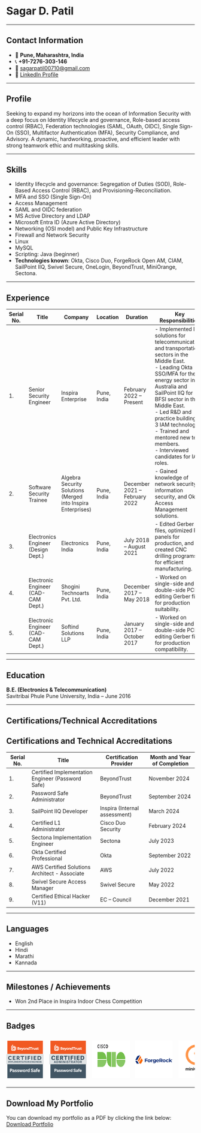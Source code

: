 # Sagar D. Patil

---

## Contact Information

- 📍 **Pune, Maharashtra, India**  
- 📞 **+91-7276-303-146**  
- 📧 [sagarpatil00710@gmail.com](mailto:sagarpatil00710@gmail.com)  
- 🔗 [LinkedIn Profile](https://www.linkedin.com/in/sagarpatilpune)

---

## Profile

Seeking to expand my horizons into the ocean of Information Security with a deep focus on Identity lifecycle and governance, Role-based access control (RBAC), Federation technologies (SAML, OAuth, OIDC), Single Sign-On (SSO), Multifactor Authentication (MFA), Security Compliance, and Advisory. A dynamic, hardworking, proactive, and efficient leader with strong teamwork ethic and multitasking skills.

---

## Skills

- Identity lifecycle and governance: Segregation of Duties (SOD), Role-Based Access Control (RBAC), and Provisioning-Reconciliation.
- MFA and SSO (Single Sign-On)
- Access Management
- SAML and OIDC federation
- MS Active Directory and LDAP
- Microsoft Entra ID (Azure Active Directory)
- Networking (OSI model) and Public Key Infrastructure
- Firewall and Network Security
- Linux
- MySQL
- Scripting: Java (beginner)
- **Technologies known**: Okta, Cisco Duo, ForgeRock Open AM, CIAM, SailPoint IIQ, Swivel Secure, OneLogin, BeyondTrust, MiniOrange, Sectona.

---

## Experience

| **Serial No.** | **Title**                      | **Company**                        | **Location**    | **Duration**                  | **Key Responsibilities**                                                                                                                                                   |
|----------------|--------------------------------|------------------------------------|-----------------|-------------------------------|----------------------------------------------------------------------------------------------------------------------------------------------------------------------------|
| 1.             | Senior Security Engineer       | Inspira Enterprise                | Pune, India     | February 2022 – Present        | - Implemented IAM solutions for telecommunications and transportation sectors in the Middle East.<br>- Leading Okta SSO/MFA for the energy sector in Australia and SailPoint IIQ for BFSI sector in the Middle East.<br>- Led R&D and practice building on 3 IAM technologies.<br>- Trained and mentored new team members.<br>- Interviewed candidates for IAM roles. |
| 2.             | Software Security Trainee      | Algebra Security Solutions (Merged into Inspira Enterprises) | Pune, India | December 2021 – February 2022 | - Gained knowledge of network security, information security, and Okta Access Management solutions.                                                                                     |
| 3.             | Electronics Engineer (Design Dept.) | Electronics India                  | Pune, India     | July 2018 – August 2021       | - Edited Gerber files, optimized PCB panels for production, and created CNC drilling programs for efficient manufacturing.                                                        |
| 4.             | Electronic Engineer (CAD-CAM Dept.) | Shogini Technoarts Pvt. Ltd.       | Pune, India     | December 2017 – May 2018      | - Worked on single-side and double-side PCBs, editing Gerber files for production suitability.                                                                                           |
| 5.             | Electronic Engineer (CAD-CAM Dept.) | Softind Solutions LLP              | Pune, India     | January 2017 – October 2017   | - Worked on single-side and double-side PCBs, editing Gerber files for production compatibility.                                                                                        |

---

## Education

**B.E. (Electronics & Telecommunication)**  
Savitribai Phule Pune University, India – June 2016

---

## Certifications/Technical Accreditations
## Certifications and Technical Accreditations

| **Serial No.** | **Title**                                     | **Certification Provider** | **Month and Year of Completion** |
|----------------|-----------------------------------------------|----------------------------|----------------------------------|
| 1.             | Certified Implementation Engineer (Password Safe) | BeyondTrust                | November 2024                    |
| 2.             | Password Safe Administrator                   | BeyondTrust                | September 2024                   |
| 3.             | SailPoint IIQ Developer                       | Inspira (Internal assessment) | March 2024                       |
| 4.             | Certified L1 Administrator                    | Cisco Duo Security         | February 2024                    |
| 5.             | Sectona Implementation Engineer               | Sectona                    | July 2023                        |
| 6.             | Okta Certified Professional                   | Okta                       | September 2022                   |
| 7.             | AWS Certified Solutions Architect - Associate | AWS                        | July 2022                        |
| 8.             | Swivel Secure Access Manager                  | Swivel Secure              | May 2022                         |
| 9.             | Certified Ethical Hacker (V11)                | EC – Council               | December 2021                    |


---

## Languages

- English  
- Hindi  
- Marathi  
- Kannada  

---

## Milestones / Achievements

- Won 2nd Place in Inspira Indoor Chess Competition  

---

## Badges

<div class="badge-carousel">
  <img src="assets/images/BT.png" alt="BT Badge" class="badge">
  <img src="assets/images/BTadmin.png" alt="BT Admin Badge" class="badge">
  <img src="assets/images/Cisco.png" alt="Cisco Badge" class="badge">
  <img src="assets/images/FR.png" alt="FR Badge" class="badge">
  <img src="assets/images/miniorange.png" alt="MiniOrange Badge" class="badge">
  <img src="assets/images/okta.png" alt="Okta Badge" class="badge">
  <img src="assets/images/Sectona.png" alt="Sectona Badge" class="badge">
  <img src="assets/images/sailpoint.png" alt="Sailpoint Badge" class="badge">
  <img src="assets/images/Onelogin.png" alt="Onelogin Badge" class="badge">
</div>

<style>
  .badge-carousel {
    display: flex;
    overflow-x: auto;
    white-space: nowrap;
    padding: 10px 0;
  }
  .badge {
    width: 100px;
    height: auto;
    margin-right: 15px;
  }
  .badge-carousel::-webkit-scrollbar {
    height: 8px;
  }
  .badge-carousel::-webkit-scrollbar-thumb {
    background-color: darkgray;
    border-radius: 10px;
  }
  .badge-carousel::-webkit-scrollbar-track {
    background: #f1f1f1;
  }
</style>

---

## Download My Portfolio

You can download my portfolio as a PDF by clicking the link below:  
[Download Portfolio](assets/downloads/Portfolio.pdf)
